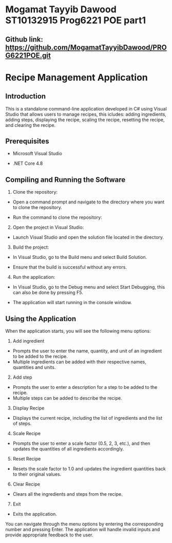 # Mogamat Tayyib Dawood ST10132915 Prog6221 POE part1

## Github link: https://github.com/MogamatTayyibDawood/PROG6221POE.git

# Recipe Management Application

## Introduction

This is a standalone command-line application developed in C# using Visual Studio that allows users to manage recipes, this icludes: adding ingredients, adding steps, displaying the recipe, scaling the recipe, resetting the recipe, and clearing the recipe.

## Prerequisites

- Microsoft Visual Studio 

- .NET Core 4.8

## Compiling and Running the Software

1. Clone the repository:

- Open a  command prompt and navigate to the directory where you want to clone the repository.

- Run the  command to clone the repository:

2. Open the project in Visual Studio:

- Launch Visual Studio and open the solution file located in the  directory.

3. Build the project:

- In Visual Studio, go to the Build menu and select Build Solution.

- Ensure that the build is successful without any errors.

4. Run the application:

- In Visual Studio, go to the Debug menu and select Start Debugging, this can also be done by pressing F5.

- The application will start running in the console window.

## Using the Application

When the application starts, you will see the following menu options:

1. Add ingredient

- Prompts the user to enter the name, quantity, and unit of an ingredient to be added to the recipe.
- Multiple ingredients can be added with their respective names, quantities and units.

2. Add step

- Prompts the user to enter a description for a step to be added to the recipe.
- Multiple steps can be added to describe the recipe.

3. Display Recipe

- Displays the current recipe, including the list of ingredients and the list of steps.

4. Scale Recipe

- Prompts the user to enter a scale factor (0.5, 2, 3, etc.), and then updates the quantities of all ingredients accordingly.

5. Reset Recipe

- Resets the scale factor to 1.0 and updates the ingredient quantities back to their original values.

6. Clear Recipe

- Clears all the ingredients and steps from the recipe.

7. Exit

- Exits the application.

You can navigate through the menu options by entering the corresponding number and pressing Enter. The application will handle invalid inputs and provide appropriate feedback to the user.

